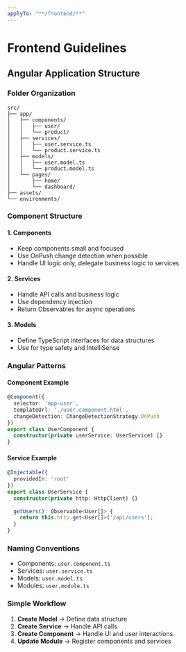 ```yaml
---
applyTo: "**/frontend/**"
---
```


# Frontend Guidelines

## Angular Application Structure

### Folder Organization

```
src/
├── app/
│   ├── components/
│   │   ├── user/
│   │   └── product/
│   ├── services/
│   │   ├── user.service.ts
│   │   └── product.service.ts
│   ├── models/
│   │   ├── user.model.ts
│   │   └── product.model.ts
│   └── pages/
│       ├── home/
│       └── dashboard/
├── assets/
└── environments/
```

### Component Structure

#### 1. Components
- Keep components small and focused
- Use OnPush change detection when possible
- Handle UI logic only, delegate business logic to services

#### 2. Services
- Handle API calls and business logic
- Use dependency injection
- Return Observables for async operations

#### 3. Models
- Define TypeScript interfaces for data structures
- Use for type safety and IntelliSense

### Angular Patterns

#### Component Example
```typescript
@Component({
  selector: 'app-user',
  templateUrl: './user.component.html',
  changeDetection: ChangeDetectionStrategy.OnPush
})
export class UserComponent {
  constructor(private userService: UserService) {}
}
```

#### Service Example
```typescript
@Injectable({
  providedIn: 'root'
})
export class UserService {
  constructor(private http: HttpClient) {}
  
  getUsers(): Observable<User[]> {
    return this.http.get<User[]>('/api/users');
  }
}
```

### Naming Conventions

- Components: `user.component.ts`
- Services: `user.service.ts`
- Models: `user.model.ts`
- Modules: `user.module.ts`

### Simple Workflow

1. **Create Model** → Define data structure
2. **Create Service** → Handle API calls
3. **Create Component** → Handle UI and user interactions
4. **Update Module** → Register components and services
